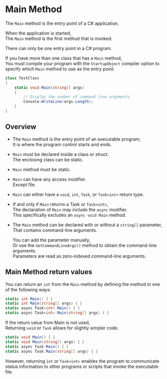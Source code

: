 # Main Method

The `Main` method is the entry point of a C# application.

When the application is started,  
The `Main` method is the first method that is invoked.

There can only be one entry point in a C# program.

If you have more than one class that has a `Main` method,  
You must compile your program with the `StartupObject` compiler option to specify which `Main` method to use as the entry point.

```cs
class TestClass
{
    static void Main(string[] args)
    {
        // Display the number of command line arguments.
        Console.WriteLine(args.Length);
    }
}
```

## Overview

- The `Main` method is the entry point of an executable program;  
  It is where the program control starts and ends.

- `Main` must be declared inside a class or struct.  
  The enclosing class can be static.

- `Main` method must be static.

- `Main` can have any access modifier.  
  Except file.

- `Main` can either have a `void`, `int`, `Task`, or `Task<int>` return type.

- If and only if `Main` returns a Task or `Task<int>`,  
  The declaration of `Main` may include the `async` modifier.  
  This specifically excludes an `async void Main` method.

- The `Main` method can be declared with or without a `string[]` parameter,  
  That contains command-line arguments.

  You can add the parameter manually,  
  Or use the `GetCommandLineArgs()` method to obtain the command-line arguments.  
  Parameters are read as zero-indexed command-line arguments.

## Main Method return values

You can return an `int` from the `Main` method by defining the method in one of the following ways:

```cs
static int Main() { }
static int Main(string[] args) { }
static async Task<int> Main() { }
static async Task<int> Main(string[] args) { }
```

If the return value from Main is not used,  
Returning `void` or `Task` allows for slightly simpler code.

```cs
static void Main() { }
static void Main(string[] args) { }
static async Task Main() { }
static async Task Main(string[] args) { }
```

However, returning `int` or `Task<int>` enables the program to communicate status information to other programs or scripts that invoke the executable file.

<!-- The preceding examples don't specify an access modifier,
So they're implicitly private by default.

That's typical, but it's possible to specify any explicit access modifier. -->
